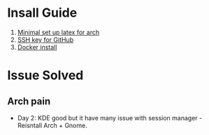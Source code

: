 # Insall Guide

1. [Minimal set up latex for arch](./latex.md)
2. [SSH key for GitHub](./git.md)
3. [Docker install](./docker.md)


# Issue Solved


## Arch pain
- Day 2: KDE good but it have many issue with session manager - Reisntall Arch + Gnome.



